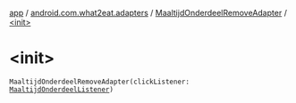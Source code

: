 [app](../../index.md) / [android.com.what2eat.adapters](../index.md) / [MaaltijdOnderdeelRemoveAdapter](index.md) / [&lt;init&gt;](./-init-.md)

# &lt;init&gt;

`MaaltijdOnderdeelRemoveAdapter(clickListener: `[`MaaltijdOnderdeelListener`](../-maaltijd-onderdeel-listener/index.md)`)`